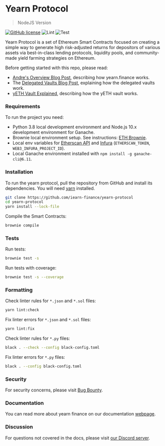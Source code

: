 # Yearn Protocol

> NodeJS Version

[![GitHub license](https://img.shields.io/badge/license-AGPL-blue.svg)](https://github.com/iearn-finance/yearn-protocol/blob/master/LICENSE)
![Lint](https://github.com/iearn-finance/yearn-protocol/workflows/Lint/badge.svg)
![Test](https://github.com/iearn-finance/yearn-protocol/workflows/Test/badge.svg)

Yearn Protocol is a set of Ethereum Smart Contracts focused on creating a simple way to generate high risk-adjusted returns for depositors of various assets via best-in-class lending protocols, liquidity pools, and community-made yield farming strategies on Ethereum.

Before getting started with this repo, please read:

-   [Andre's Overview Blog Post](https://medium.com/iearn/yearn-finance-v2-af2c6a6a3613), describing how yearn.finance works.
-   The [Delegated Vaults Blog Post](https://medium.com/iearn/delegated-vaults-explained-fa81f1c3fce2), explaining how the delegated vaults work.
-   [yETH Vault Explained](https://medium.com/iearn/yeth-vault-explained-c29d6b93a371), describing how the yETH vault works.

### Requirements

To run the project you need:

-   Python 3.8 local development environment and Node.js 10.x development environment for Ganache.
-   Brownie local environment setup. See instructions: [ETH Brownie](https://github.com/eth-brownie/brownie).
-   Local env variables for [Etherscan API](https://etherscan.io/apis) and [Infura](https://infura.io/) (`ETHERSCAN_TOKEN`, `WEB3_INFURA_PROJECT_ID`).
-   Local Ganache environment installed with `npm install -g ganache-cli@6.11`.

### Installation

To run the yearn protocol, pull the repository from GitHub and install its dependencies. You will need [yarn](https://yarnpkg.com/lang/en/docs/install/) installed.

```bash
git clone https://github.com/iearn-finance/yearn-protocol
cd yearn-protocol
yarn install --lock-file
```

Compile the Smart Contracts:

```bash
brownie compile
```

### Tests

Run tests:

```bash
brownie test -s
```

Run tests with coverage:

```bash
brownie test -s --coverage
```

### Formatting

Check linter rules for `*.json` and `*.sol` files:

```bash
yarn lint:check
```

Fix linter errors for `*.json` and `*.sol` files:

```bash
yarn lint:fix
```

Check linter rules for `*.py` files:

```bash
black . --check --config black-config.toml
```

Fix linter errors for `*.py` files:

```bash
black . --config black-config.toml
```

### Security

For security concerns, please visit [Bug Bounty](https://github.com/iearn-finance/yearn-protocol/blob/develop/SECURITY.md).

### Documentation

You can read more about yearn finance on our documentation [webpage](https://docs.yearn.finance).

### Discussion

For questions not covered in the docs, please visit [our Discord server](http://discord.yearn.finance).
